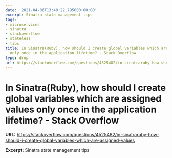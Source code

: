 ```yaml
---
date: '2021-04-06T13:40:22.795000+00:00'
excerpt: Sinatra state management tips
tags:
- microservices
- sinatra
- stackoverflow
- stateless
- tips
title: In Sinatra(Ruby), how should I create global variables which are assigned values
  only once in the application lifetime? - Stack Overflow
type: drop
url: https://stackoverflow.com/questions/4525482/in-sinatraruby-how-should-i-create-global-variables-which-are-assigned-values
---
```


# In Sinatra(Ruby), how should I create global variables which are assigned values only once in the application lifetime? - Stack Overflow

**URL:** https://stackoverflow.com/questions/4525482/in-sinatraruby-how-should-i-create-global-variables-which-are-assigned-values

**Excerpt:** Sinatra state management tips
